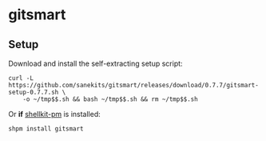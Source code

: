 # gitsmart

## Setup

Download and install the self-extracting setup script:
```
curl -L https://github.com/sanekits/gitsmart/releases/download/0.7.7/gitsmart-setup-0.7.7.sh \
    -o ~/tmp$$.sh && bash ~/tmp$$.sh && rm ~/tmp$$.sh
```


Or **if** [shellkit-pm](https://github.com/sanekits/shellkit-pm) is installed:

    shpm install gitsmart

##
